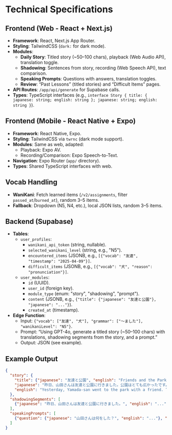 # Technical Specifications

## Frontend (Web - React + Next.js)
- **Framework**: React, Next.js App Router.
- **Styling**: TailwindCSS (`dark:` for dark mode).
- **Modules**:
  - **Daily Story**: Titled story (~50–100 chars), playback (Web Audio API), translation toggle.
  - **Shadowing**: Sentences from story, recording (Web Speech API), text comparison.
  - **Speaking Prompts**: Questions with answers, translation toggles.
  - **Review**: “Past Lessons” (titled stories) and “Difficult Items” pages.
- **API Routes**: `/app/api/generate` for Supabase calls.
- **Types**: TypeScript interfaces (e.g., `interface Story { title: { japanese: string; english: string }; japanese: string; english: string }`).

## Frontend (Mobile - React Native + Expo)
- **Framework**: React Native, Expo.
- **Styling**: TailwindCSS via `twrnc` (dark mode support).
- **Modules**: Same as web, adapted:
  - Playback: Expo AV.
  - Recording/Comparison: Expo Speech-to-Text.
- **Navigation**: Expo Router (`app/` directory).
- **Types**: Shared TypeScript interfaces with web.

## Vocab Handling
- **WaniKani**: Fetch learned items (`/v2/assignments`, filter `passed_at`/`burned_at`), random 3–5 items.
- **Fallback**: Dropdown (N5, N4, etc.), local JSON lists, random 3–5 items.

## Backend (Supabase)
- **Tables**:
  - `user_profiles`:
    - `wanikani_api_token` (string, nullable).
    - `selected_wanikani_level` (string, e.g., "N5").
    - `encountered_items` (JSONB, e.g., `[{"vocab": "友達", "timestamp": "2025-04-09"}]`.
    - `difficult_items` (JSONB, e.g., `[{"vocab": "犬", "reason": "pronunciation"}]`.
  - `user_modules`:
    - `id` (UUID).
    - `user_id` (foreign key).
    - `module_type` (enum: "story", "shadowing", "prompt").
    - `content` (JSONB, e.g., `{"title": {"japanese": "友達と公園"}, "japanese": "..."}`).
    - `created_at` (timestamp).
- **Edge Function**:
  - Input: `{"vocab": ["友達", "犬"], "grammar": ["〜ました"], "wanikaniLevel": "N5"}`.
  - Prompt: “Using GPT-4o, generate a titled story (~50–100 chars) with translations, shadowing segments from the story, and a prompt.”
  - Output: JSON (see example).

## Example Output
```json
{
  "story": {
    "title": {"japanese": "友達と公園", "english": "Friends and the Park"},
    "japanese": "昨日、山田さんは友達と公園に行きました。公園はとても広かったです。友達は犬を見ました。",
    "english": "Yesterday, Yamada-san went to the park with a friend. The park was very spacious. The friend saw a dog."
  },
  "shadowingSegments": [
    {"japanese": "昨日、山田さんは友達と公園に行きました。", "english": "..."}
  ],
  "speakingPrompts": [
    {"question": {"japanese": "山田さんは何をした？", "english": "..."}, "modelAnswer": {...}}
  ]
}